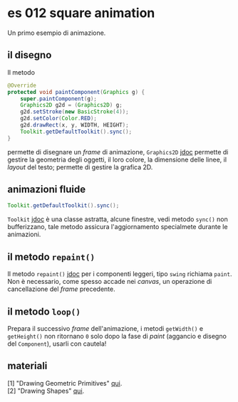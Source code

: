 # es 012 square animation

Un primo esempio di animazione.

## il disegno

Il metodo
```java
@Override
protected void paintComponent(Graphics g) {
    super.paintComponent(g);
    Graphics2D g2d = (Graphics2D) g;
    g2d.setStroke(new BasicStroke(4));
    g2d.setColor(Color.RED);
    g2d.drawRect(x, y, WIDTH, HEIGHT);
    Toolkit.getDefaultToolkit().sync();
}
```
permette di disegnare un *frame* di animazione, `Graphics2D` [jdoc](https://docs.oracle.com/javase/8/docs/api/java/awt/Graphics2D.html) permette di gestire la geometria degli oggetti, il loro colore, la dimensione delle linee, il *layout* del testo; permette di gestire la grafica 2D.

## animazioni fluide

```java
Toolkit.getDefaultToolkit().sync();
```
`Toolkit` [jdoc](https://docs.oracle.com/javase/8/docs/api/java/awt/Toolkit.html) è una classe astratta, alcune finestre, vedi metodo `sync()` non bufferizzano, tale metodo assicura l'aggiornamento specialmete durante le animazioni.

## il metodo `repaint()`

Il metodo `repaint()` [jdoc](https://docs.oracle.com/javase/8/docs/api/java/awt/Component.html#repaint--) per i componenti leggeri, tipo `swing` richiama `paint`. Non è necessario, come spesso accade nei *canvas*, un operazione di cancellazione del *frame* precedente.

## il metodo `loop()`

Prepara il successivo *frame* dell'animazione, i metodi `getWidth()` e `getHeight()` non ritornano `0` solo dopo la fase di *paint* (aggancio e disegno del `Component`), usarli con cautela!

## materiali

[1] "Drawing Geometric Primitives" [qui](https://docs.oracle.com/javase/tutorial/2d/geometry/primitives.html).  
[2] "Drawing Shapes" [qui](https://docs.oracle.com/javase/tutorial/2d/geometry/arbitrary.html).  